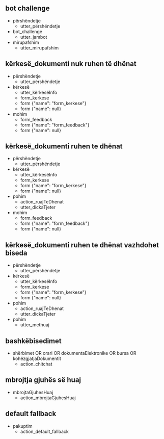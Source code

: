 ## bot challenge
* përshëndetje
  - utter_përshëndetje
* bot_challenge
  - utter_jambot
* mirupafshim 
  - utter_mirupafshim

## kërkesë_dokumenti nuk ruhen të dhënat
* përshëndetje
  - utter_përshëndetje
* kërkesë
  - utter_kërkesëInfo
  - form_kerkese
  - form {"name": "form_kerkese"}
  - form {"name": null}
* mohim
  - form_feedback
  - form {"name": "form_feedback"}
  - form {"name": null}

## kërkesë_dokumenti ruhen te dhënat
* përshëndetje
  - utter_përshëndetje
* kërkesë
  - utter_kërkesëInfo
  - form_kerkese
  - form {"name": "form_kerkese"}
  - form {"name": null}
* pohim
  - action_ruajTeDhenat
  - utter_dickaTjeter
* mohim
  - form_feedback
  - form {"name": "form_feedback"}
  - form {"name": null}

## kërkesë_dokumenti ruhen te dhënat vazhdohet biseda
* përshëndetje
  - utter_përshëndetje
* kërkesë
  - utter_kërkesëInfo
  - form_kerkese
  - form {"name": "form_kerkese"}
  - form {"name": null}
* pohim
  - action_ruajTeDhenat
  - utter_dickaTjeter
* pohim
  - utter_methuaj

## bashkëbisedimet
* shërbimet OR orari OR dokumentaElektronike OR bursa OR kohëzgjatjaDokumentit
  - action_chitchat

## mbrojtja gjuhës së huaj
* mbrojtaGjuhesHuaj
  - action_mbrojtaGjuhesHuaj

## default fallback
* pakuptim
  - action_default_fallback